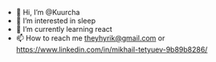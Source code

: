 - 👋 Hi, I’m @Kuurcha
- 👀 I’m interested in sleep
- 🌱 I’m currently learning react
- 📫 How to reach me theyhyrik@gmail.com or https://www.linkedin.com/in/mikhail-tetyuev-9b89b8286/

<!---
Kuurcha/Kuurcha is a ✨ special ✨ repository because its `README.md` (this file) appears on your GitHub profile.
You can click the Preview link to take a look at your changes.
--->
